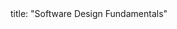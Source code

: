 <frontmatter>
title: "Software Design Fundamentals"
</frontmatter>

<include src="container-inPage-asFlat.md" boilerplate />